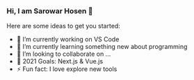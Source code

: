 ### Hi, I am Sarowar Hosen 👋


Here are some ideas to get you started:

- 🔭 I’m currently working on VS Code
- 🌱 I’m currently learning something new about programming
- 👯 I’m looking to collaborate on ...
- 🤔 2021 Goals: Next.js & Vue.js
- ⚡ Fun fact: I love explore new tools
